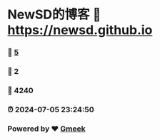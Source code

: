 # NewSD的博客 :link: https://newsd.github.io 
### :page_facing_up: [5](https://newsd.github.io/tag.html) 
### :speech_balloon: 2 
### :hibiscus: 4240 
### :alarm_clock: 2024-07-05 23:24:50 
### Powered by :heart: [Gmeek](https://github.com/Meekdai/Gmeek)
